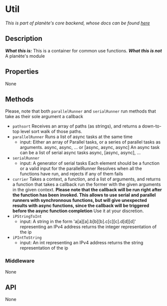 # Util
*This is part of planète's core backend, whose docs can be found [here](../README.md)*

## Description
***What this is:*** This is a container for common use functions.
***What this is not*** A planète's module

## Properties
None

## Methods
Please, note that both `parallelRunner` and `serialRunner` run methods that take as their sole argument a callback

  - `pathsort` Receives an array of paths (as strings), and returns a down-to-top level sort walk of those paths.
  - `parallelRunner` Runs a list of async tasks at the same time
    - input: Either an array of Parallel tasks, or a series of parallel tasks as arguments.
        async, async, ...
      or
        [async, async, async]
      An async task can be a list of serial async tasks
        async, [async, async], ...
  - `serialRunner`
    - input: A generator of serial tasks
      Each element should be a function or a valid input for the parallelRunner
      Resolves when all the functions have run, and rejects if any of them fails
  - `currier` Takes a context, a function, and a list of arguments, and returns a function that takes a callback run the former with the given arguments in the given context. **Please note that the callback will be run right after the function has been invoked. This allows to use serial and parallel runners with synchronnous functions, but will give unexpected results with async functions, since the callback will be triggered before the async function completion** Use it at your discretion.
  - `iPStringToInt`
    - input: A string in the form 'a[a][a].b[b][b].c[c][c].d[d][d]' representing an IPv4 address
    returns the integer representation of the ip
  - `iPIntToString`
    - input: An int representing an IPv4 address
    returns the string representation of the ip


### Middleware
None

## API
None

